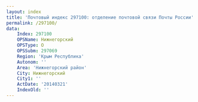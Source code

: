 ```yaml
---
layout: index
title: 'Почтовый индекс 297100: отделение почтовой связи Почты России'
permalink: /297100/
data:
    Index: 297100
    OPSName: Нижнегорский
    OPSType: О
    OPSSubm: 297069
    Region: 'Крым Республика'
    Autonom: ''
    Area: 'Нижнегорский район'
    City: Нижнегорский
    City1: ''
    ActDate: '20140321'
    IndexOld: ''
---
```

